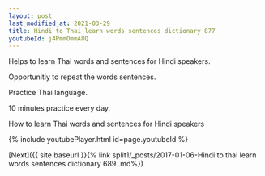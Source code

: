 ```yaml
---
layout: post
last_modified_at: 2021-03-29
title: Hindi to Thai learn words sentences dictionary 877 
youtubeId: j4PmmOmmA8Q
---
```

 
 
Helps to learn Thai words and sentences for Hindi speakers.

Opportunitiy to repeat the words sentences. 

Practice Thai language. 
 
10 minutes practice every day. 
 
How to learn Thai words and sentences for Hindi speakers 
 
{% include youtubePlayer.html id=page.youtubeId %}
 
 
[Next]({{ site.baseurl }}{% link  split1/_posts/2017-01-06-Hindi to thai learn words sentences dictionary 689 .md%})
 
